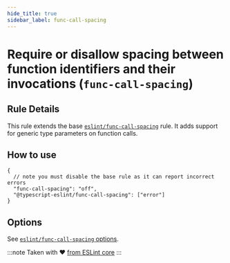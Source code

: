 ```yaml
---
hide_title: true
sidebar_label: func-call-spacing
---
```


# Require or disallow spacing between function identifiers and their invocations (`func-call-spacing`)

## Rule Details

This rule extends the base [`eslint/func-call-spacing`](https://eslint.org/docs/rules/func-call-spacing) rule.
It adds support for generic type parameters on function calls.

## How to use

```jsonc
{
  // note you must disable the base rule as it can report incorrect errors
  "func-call-spacing": "off",
  "@typescript-eslint/func-call-spacing": ["error"]
}
```

## Options

See [`eslint/func-call-spacing` options](https://eslint.org/docs/rules/func-call-spacing#options).

:::note
Taken with ❤ [from ESLint core](https://github.com/eslint/eslint/blob/master/docs/rules/func-call-spacing.md)
:::
